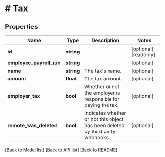 # # Tax

## Properties

Name | Type | Description | Notes
------------ | ------------- | ------------- | -------------
**id** | **string** |  | [optional] [readonly]
**employee_payroll_run** | **string** |  | [optional]
**name** | **string** | The tax&#39;s name. | [optional]
**amount** | **float** | The tax amount. | [optional]
**employer_tax** | **bool** | Whether or not the employer is responsible for paying the tax. | [optional]
**remote_was_deleted** | **bool** | Indicates whether or not this object has been deleted by third party webhooks. | [optional]

[[Back to Model list]](../../README.md#models) [[Back to API list]](../../README.md#endpoints) [[Back to README]](../../README.md)
